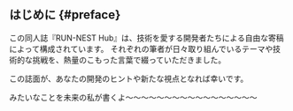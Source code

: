 ## はじめに {#preface}

この同人誌『RUN-NEST Hub』は、技術を愛する開発者たちによる自由な寄稿によって構成されています。
それぞれの筆者が日々取り組んでいるテーマや技術的な挑戦を、熱量のこもった言葉で綴っていただきました。

この誌面が、あなたの開発のヒントや新たな視点となれば幸いです。

みたいなことを未来の私が書くよ〜〜〜〜〜〜〜〜〜〜〜〜〜〜〜〜〜